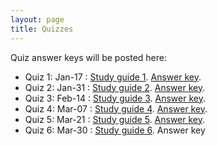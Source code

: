 ```yaml
---
layout: page
title: Quizzes
---
```


Quiz answer keys will be posted here:

* Quiz 1: Jan-17 : [Study guide 1](/study_guides/Biol_415_Quiz1_study_outline.pdf). [Answer key](/study_guides/quiz_1_key.pdf).
* Quiz 2: Jan-31 : [Study guide 2](/study_guides/Biol415_Quiz2_study_outline.pdf). [Answer key](/study_guides/quiz_2_key.pdf).
* Quiz 3: Feb-14 : [Study guide 3](/study_guides/Biol415_Quiz3_study_outline.pdf). [Answer key](/study_guides/quiz_3_key.pdf).
* Quiz 4: Mar-07 : [Study guide 4](/study_guides/Biol415_Quiz4_study_outline.pdf). [Answer key](/study_guides/quiz_4_key.pdf).
* Quiz 5: Mar-21 : [Study guide 5](/study_guides/Biol415_Quiz5_study_outline.pdf). [Answer key](/study_guides/quiz_5_key.pdf).
* Quiz 6: Mar-30 : [Study guide 6](/study_guides/Biol415_Quiz6_study_outline.pdf). Answer key
